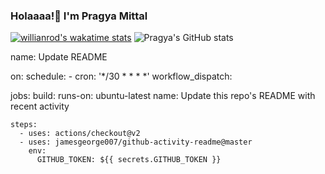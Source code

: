 ### Holaaaa!👋  I'm Pragya Mittal 
[![willianrod's wakatime stats](https://github-readme-stats.vercel.app/api/wakatime?username=@pragyamittal0)](https://github.com/anuraghazra/github-readme-stats)
![Pragya's GitHub stats](https://github-readme-stats.vercel.app/api?username=pragyamittal0&show_icons=true&theme=dracula)
<!-- update -->
name: Update README

on:
  schedule:
    - cron: '*/30 * * * *'
  workflow_dispatch:

jobs:
  build:
    runs-on: ubuntu-latest
    name: Update this repo's README with recent activity

    steps:
      - uses: actions/checkout@v2
      - uses: jamesgeorge007/github-activity-readme@master
        env:
          GITHUB_TOKEN: ${{ secrets.GITHUB_TOKEN }}

<!--
**pragyamittal0/pragyamittal0** is a ✨ _special_ ✨ repository because its `README.md` (this file) appears on your GitHub profile.

Here are some ideas to get you started:

- 🔭 I’m currently working on ...
- 🌱 I’m currently learning ...
- 👯 I’m looking to collaborate on ...
- 🤔 I’m looking for help with ...
- 💬 Ask me about ...
- 📫 How to reach me: ...
- 😄 Pronouns: ...
- ⚡ Fun fact: ...
-->

